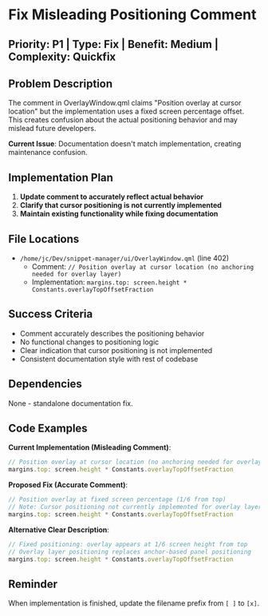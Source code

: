 # Fix Misleading Positioning Comment

## Priority: P1 | Type: Fix | Benefit: Medium | Complexity: Quickfix

## Problem Description

The comment in OverlayWindow.qml claims "Position overlay at cursor location" but the implementation uses a fixed screen percentage offset. This creates confusion about the actual positioning behavior and may mislead future developers.

**Current Issue**: Documentation doesn't match implementation, creating maintenance confusion.

## Implementation Plan

1. **Update comment to accurately reflect actual behavior**
2. **Clarify that cursor positioning is not currently implemented**
3. **Maintain existing functionality while fixing documentation**

## File Locations

- `/home/jc/Dev/snippet-manager/ui/OverlayWindow.qml` (line 402)
  - Comment: `// Position overlay at cursor location (no anchoring needed for overlay layer)`
  - Implementation: `margins.top: screen.height * Constants.overlayTopOffsetFraction`

## Success Criteria

- Comment accurately describes the positioning behavior
- No functional changes to positioning logic
- Clear indication that cursor positioning is not implemented
- Consistent documentation style with rest of codebase

## Dependencies

None - standalone documentation fix.

## Code Examples

**Current Implementation (Misleading Comment)**:
```qml
// Position overlay at cursor location (no anchoring needed for overlay layer)
margins.top: screen.height * Constants.overlayTopOffsetFraction
```

**Proposed Fix (Accurate Comment)**:
```qml
// Position overlay at fixed screen percentage (1/6 from top)
// Note: Cursor positioning not currently implemented for overlay layer
margins.top: screen.height * Constants.overlayTopOffsetFraction
```

**Alternative Clear Description**:
```qml
// Fixed positioning: overlay appears at 1/6 screen height from top
// Overlay layer positioning replaces anchor-based panel positioning
margins.top: screen.height * Constants.overlayTopOffsetFraction
```

## Reminder

When implementation is finished, update the filename prefix from `[ ]` to `[x]`.